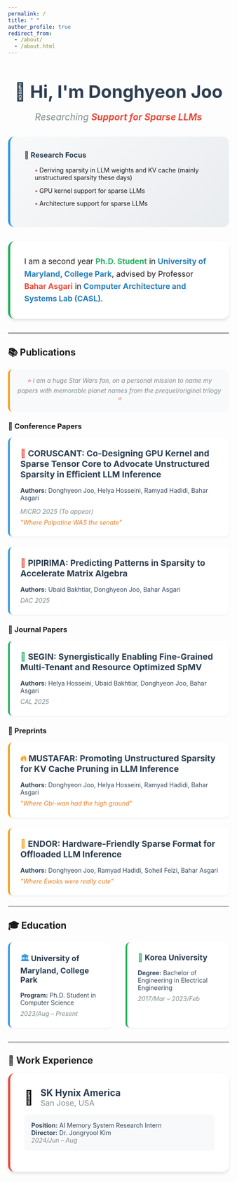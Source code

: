 ```yaml
---
permalink: /
title: " "
author_profile: true
redirect_from: 
  - /about/
  - /about.html
---
```


<div style="text-align: center; margin-bottom: 2rem;">
  <h1 style="font-size: 2.5rem; color: #2c3e50; margin-bottom: 0.5rem;">👋 Hi, I'm Donghyeon Joo</h1>
  <p style="font-size: 1.3rem; color: #7f8c8d; font-style: italic; margin-bottom: 2rem;">Researching <strong style="color: #e74c3c;">Support for Sparse LLMs</strong></p>
</div>

<div style="background: linear-gradient(135deg, #f8f9fa 0%, #e9ecef 100%); padding: 2rem; border-radius: 15px; margin-bottom: 2rem; border-left: 5px solid #3498db;">
  <h3 style="color: #2c3e50; margin-top: 0; margin-bottom: 1rem;">🔬 Research Focus</h3>
  <ul style="list-style: none; padding-left: 0;">
    <li style="margin-bottom: 0.8rem; padding-left: 1.5rem; position: relative;">
      <span style="color: #e74c3c; font-weight: bold;">•</span> Deriving sparsity in LLM weights and KV cache (mainly unstructured sparsity these days)
    </li>
    <li style="margin-bottom: 0.8rem; padding-left: 1.5rem; position: relative;">
      <span style="color: #e74c3c; font-weight: bold;">•</span> GPU kernel support for sparse LLMs
    </li>
    <li style="margin-bottom: 0.8rem; padding-left: 1.5rem; position: relative;">
      <span style="color: #e74c3c; font-weight: bold;">•</span> Architecture support for sparse LLMs
    </li>
  </ul>
</div>

<div style="background: #ffffff; padding: 2rem; border-radius: 15px; margin-bottom: 2rem; box-shadow: 0 4px 6px rgba(0,0,0,0.1); border-left: 5px solid #27ae60;">
  <p style="font-size: 1.1rem; line-height: 1.6; margin: 0;">
    I am a second year <strong style="color: #27ae60;">Ph.D. Student</strong> in <strong style="color: #2980b9;">University of Maryland, College Park</strong>, advised by Professor <a href="https://cs.umd.edu/~bahar/" style="color: #e74c3c; text-decoration: none; font-weight: bold;">Bahar Asgari</a> in <a href="https://casl.cs.umd.edu/" style="color: #2980b9; text-decoration: none; font-weight: bold;">Computer Architecture and Systems Lab (CASL)</a>.
  </p>
</div>

---

## 📚 Publications

<div style="background: #f8f9fa; padding: 1rem; border-radius: 10px; margin-bottom: 1rem; border-left: 4px solid #f39c12;">
  <p style="font-style: italic; color: #7f8c8d; margin: 0; text-align: center;">
    <span style="color: #e74c3c;">⭐</span> I am a huge Star Wars fan, on a personal mission to name my papers with memorable planet names from the prequel/original trilogy <span style="color: #e74c3c;">⭐</span>
  </p>
</div>

### 🎯 Conference Papers
<div style="background: #fff; padding: 1.5rem; border-radius: 10px; margin-bottom: 1.5rem; box-shadow: 0 2px 4px rgba(0,0,0,0.05); border-left: 4px solid #3498db;">
  <h4 style="color: #2c3e50; margin-top: 0; margin-bottom: 1rem; font-size: 1.2rem;">
    <span style="color: #e74c3c;">🌌</span> <strong>CORUSCANT: Co-Designing GPU Kernel and Sparse Tensor Core to Advocate Unstructured Sparsity in Efficient LLM Inference</strong>
  </h4>
  <p style="margin-bottom: 0.5rem; color: #34495e;"><strong>Authors:</strong> Donghyeon Joo, Helya Hosseini, Ramyad Hadidi, Bahar Asgari</p>
  <p style="margin-bottom: 0.5rem; color: #7f8c8d;"><em>MICRO 2025 (To appear)</em></p>
  <p style="margin: 0; font-style: italic; color: #e67e22;">"Where Palpatine WAS the senate"</p>
</div>

<div style="background: #fff; padding: 1.5rem; border-radius: 10px; margin-bottom: 1.5rem; box-shadow: 0 2px 4px rgba(0,0,0,0.05); border-left: 4px solid #3498db;">
  <h4 style="color: #2c3e50; margin-top: 0; margin-bottom: 1rem; font-size: 1.2rem;">
    <span style="color: #e74c3c;">🌌</span> <strong>PIPIRIMA: Predicting Patterns in Sparsity to Accelerate Matrix Algebra</strong>
  </h4>
  <p style="margin-bottom: 0.5rem; color: #34495e;"><strong>Authors:</strong> Ubaid Bakhtiar, Donghyeon Joo, Bahar Asgari</p>
  <p style="margin: 0; color: #7f8c8d;"><em>DAC 2025</em></p>
</div>

### 📖 Journal Papers
<div style="background: #fff; padding: 1.5rem; border-radius: 10px; margin-bottom: 1.5rem; box-shadow: 0 2px 4px rgba(0,0,0,0.05); border-left: 4px solid #27ae60;">
  <h4 style="color: #2c3e50; margin-top: 0; margin-bottom: 1rem; font-size: 1.2rem;">
    <span style="color: #27ae60;">📄</span> <strong>SEGIN: Synergistically Enabling Fine-Grained Multi-Tenant and Resource Optimized SpMV</strong>
  </h4>
  <p style="margin-bottom: 0.5rem; color: #34495e;"><strong>Authors:</strong> Helya Hosseini, Ubaid Bakhtiar, Donghyeon Joo, Bahar Asgari</p>
  <p style="margin: 0; color: #7f8c8d;"><em>CAL 2025</em></p>
</div>

### 🔬 Preprints
<div style="background: #fff; padding: 1.5rem; border-radius: 10px; margin-bottom: 1.5rem; box-shadow: 0 2px 4px rgba(0,0,0,0.05); border-left: 4px solid #f39c12;">
  <h4 style="color: #2c3e50; margin-top: 0; margin-bottom: 1rem; font-size: 1.2rem;">
    <span style="color: #f39c12;">🔥</span> <strong>MUSTAFAR: Promoting Unstructured Sparsity for KV Cache Pruning in LLM Inference</strong>
  </h4>
  <p style="margin-bottom: 0.5rem; color: #34495e;"><strong>Authors:</strong> Donghyeon Joo, Helya Hosseini, Ramyad Hadidi, Bahar Asgari</p>
  <p style="margin: 0; font-style: italic; color: #e67e22;">"Where Obi-wan had the high ground"</p>
</div>

<div style="background: #fff; padding: 1.5rem; border-radius: 10px; margin-bottom: 1.5rem; box-shadow: 0 2px 4px rgba(0,0,0,0.05); border-left: 4px solid #f39c12;">
  <h4 style="color: #2c3e50; margin-top: 0; margin-bottom: 1rem; font-size: 1.2rem;">
    <span style="color: #f39c12;">🌲</span> <strong>ENDOR: Hardware-Friendly Sparse Format for Offloaded LLM Inference</strong>
  </h4>
  <p style="margin-bottom: 0.5rem; color: #34495e;"><strong>Authors:</strong> Donghyeon Joo, Ramyad Hadidi, Soheil Feizi, Bahar Asgari</p>
  <p style="margin: 0; font-style: italic; color: #e67e22;">"Where Ewoks were really cute"</p>
</div>

---

## 🎓 Education

<div style="display: flex; gap: 2rem; margin-bottom: 2rem;">
  <div style="flex: 1; background: #fff; padding: 1.5rem; border-radius: 10px; box-shadow: 0 2px 4px rgba(0,0,0,0.05); border-left: 4px solid #3498db;">
    <h4 style="color: #2c3e50; margin-top: 0; margin-bottom: 1rem; font-size: 1.1rem;">
      <span style="color: #3498db;">🏛️</span> <strong>University of Maryland, College Park</strong>
    </h4>
    <p style="margin-bottom: 0.5rem; color: #34495e;"><strong>Program:</strong> Ph.D. Student in Computer Science</p>
    <p style="margin: 0; color: #7f8c8d;"><em>2023/Aug – Present</em></p>
  </div>
  
  <div style="flex: 1; background: #fff; padding: 1.5rem; border-radius: 10px; box-shadow: 0 2px 4px rgba(0,0,0,0.05); border-left: 4px solid #27ae60;">
    <h4 style="color: #2c3e50; margin-top: 0; margin-bottom: 1rem; font-size: 1.1rem;">
      <span style="color: #27ae60;">🎯</span> <strong>Korea University</strong>
    </h4>
    <p style="margin-bottom: 0.5rem; color: #34495e;"><strong>Degree:</strong> Bachelor of Engineering in Electrical Engineering</p>
    <p style="margin: 0; color: #7f8c8d;"><em>2017/Mar – 2023/Feb</em></p>
  </div>
</div>

---

## 💼 Work Experience

<div style="background: #fff; padding: 2rem; border-radius: 15px; box-shadow: 0 4px 6px rgba(0,0,0,0.1); border-left: 5px solid #e74c3c;">
  <div style="display: flex; align-items: center; margin-bottom: 1rem;">
    <span style="font-size: 2rem; margin-right: 1rem;">🏢</span>
    <div>
      <h4 style="color: #2c3e50; margin: 0; font-size: 1.3rem;"><strong>SK Hynix America</strong></h4>
      <p style="margin: 0; color: #7f8c8d; font-size: 1.1rem;">San Jose, USA</p>
    </div>
  </div>
  <div style="background: #f8f9fa; padding: 1rem; border-radius: 8px; margin-bottom: 1rem;">
    <p style="margin: 0; color: #34495e;"><strong>Position:</strong> AI Memory System Research Intern</p>
    <p style="margin: 0; color: #34495e;"><strong>Director:</strong> Dr. Jongryool Kim</p>
    <p style="margin: 0; color: #7f8c8d;"><em>2024/Jun – Aug</em></p>
  </div>
</div>
